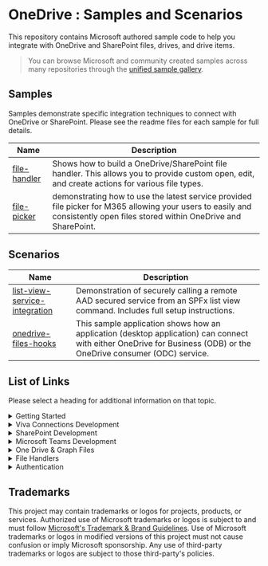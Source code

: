 # OneDrive : Samples and Scenarios

This repository contains Microsoft authored sample code to help you integrate with OneDrive and SharePoint files, drives, and drive items.

> You can browse Microsoft and community created samples across many repositories through the [unified sample gallery](https://adoption.microsoft.com/sample-solution-gallery).

## Samples

Samples demonstrate specific integration techniques to connect with OneDrive or SharePoint. Please see the readme files for each sample for full details.

|Name|Description|
|---|---|
|[file-handler](./samples/file-handler/README.md)|Shows how to build a OneDrive/SharePoint file handler. This allows you to provide custom open, edit, and create actions for various file types.|
|[file-picker](./samples/file-picking/README.md)|demonstrating how to use the latest service provided file picker for M365 allowing your users to easily and consistently open files stored within OneDrive and SharePoint.|

## Scenarios

|Name|Description|
|---|---|
|[list-view-service-integration](./scenarios/list-view-service-integration/README.md)|Demonstration of securely calling a remote AAD secured service from an SPFx list view command. Includes full setup instructions.|
|[onedrive-files-hooks](./scenarios/onedrive-files-hooks/README.md)|This sample application shows how an application (desktop application) can connect with either OneDrive for Business (ODB) or the OneDrive consumer (ODC) service.|

## List of Links

Please select a heading for additional information on that topic.

<details>
  <summary>Getting Started</summary>

  ### M365 Development

  - [Microsoft 365 Development](https://developer.microsoft.com)
  - [Microsoft Partner Network](https://partner.microsoft.com)
  - [App Source](https://appsource.microsoft.com)

  ### SharePoint
  
  - [Overview](https://www.microsoft.com/microsoft-365/sharepoint/collaboration/)
  - [SharePoint Development](https://developer.microsoft.com/sharepoint)
  - [SharePoint Framework](https://aka.ms/spfx)

  ### Teams

  - [Overview](https://www.microsoft.com/microsoft-teams/group-chat-software)
  - [Teams development](https://developer.microsoft.com/microsoft-teams)

</details>

<details>
  <summary>Viva Connections Development</summary>
  
  - [Overview](https://docs.microsoft.com/SharePoint/viva-connections)
  - [Setup Home Site](https://docs.microsoft.com/sharepoint/home-site)

</details>

<details>
  <summary>SharePoint Development</summary>
  
  - [SharePoint Framework](https://aka.ms/spfx)
  - [Publish SPFx Apps to AppSource](https://docs.microsoft.com/sharepoint/dev/spfx/publish-to-marketplace-overview) 
  - [Site Collection App Catalog](https://docs.microsoft.com/sharepoint/dev/general-development/site-collection-app-catalog)

</details>

<details>
  <summary>Microsoft Teams Development</summary>
  
  - [Building a Teams tab with SharePoint Framework](https://docs.microsoft.com/sharepoint/dev/spfx/web-parts/get-started/using-web-part-as-ms-teams-tab)
  - [Update Teams Manifest for SharePoint]()
</details>

<details>
  <summary>One Drive & Graph Files</summary>
  
  - [Microsoft Graph Overview](https://docs.microsoft.com/graph/use-the-api)
  - [Drives](https://docs.microsoft.com/graph/api/resources/drive?view=graph-rest-1.0)
  - [Drive Items](https://docs.microsoft.com/graph/api/resources/driveitem?view=graph-rest-1.0)
  - [Sharing URL Trick](https://docs.microsoft.com/graph/api/shares-get?view=graph-rest-1.0&tabs=http#encoding-sharing-urls)

</details>

<details>
  <summary>File Handlers</summary>
  
  - [Overview](https://docs.microsoft.com/onedrive/developer/file-handlers)
  - [Clearing Cached Manifets](https://docs.microsoft.com/onedrive/developer/file-handlers/reset-cache)
  - [Sample](https://github.com/pnp/contoso/tree/main/filehandler)

</details>

</details>

<details>
  <summary>Authentication</summary>
  
  - [AAD: On Behalf of Authentication](https://docs.microsoft.com/azure/active-directory/develop/v2-oauth2-on-behalf-of-flow)

</details>

## Trademarks

This project may contain trademarks or logos for projects, products, or services. Authorized use of Microsoft 
trademarks or logos is subject to and must follow 
[Microsoft's Trademark & Brand Guidelines](https://www.microsoft.com/legal/intellectualproperty/trademarks/usage/general).
Use of Microsoft trademarks or logos in modified versions of this project must not cause confusion or imply Microsoft sponsorship.
Any use of third-party trademarks or logos are subject to those third-party's policies.
